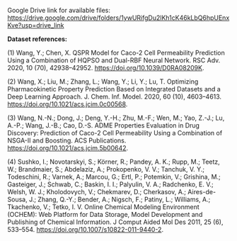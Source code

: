 Google Drive link for available files: https://drive.google.com/drive/folders/1ywURifgDu2lKh1cK46kLbQ6hpUEnxKve?usp=drive_link

**Dataset references:**

(1)	Wang, Y.; Chen, X. QSPR Model for Caco-2 Cell Permeability Prediction Using a Combination of HQPSO and Dual-RBF Neural Network. RSC Adv. 2020, 10 (70), 42938–42952. https://doi.org/10.1039/D0RA08209K.

(2)	Wang, X.; Liu, M.; Zhang, L.; Wang, Y.; Li, Y.; Lu, T. Optimizing Pharmacokinetic Property Prediction Based on Integrated Datasets and a Deep Learning Approach. J. Chem. Inf. Model. 2020, 60 (10), 4603–4613. https://doi.org/10.1021/acs.jcim.0c00568.

(3)	Wang, N.-N.; Dong, J.; Deng, Y.-H.; Zhu, M.-F.; Wen, M.; Yao, Z.-J.; Lu, A.-P.; Wang, J.-B.; Cao, D.-S. ADME Properties Evaluation in Drug Discovery: Prediction of Caco-2 Cell Permeability Using a Combination of NSGA-II and Boosting. ACS Publications. https://doi.org/10.1021/acs.jcim.5b00642.

(4)	Sushko, I.; Novotarskyi, S.; Körner, R.; Pandey, A. K.; Rupp, M.; Teetz, W.; Brandmaier, S.; Abdelaziz, A.; Prokopenko, V. V.; Tanchuk, V. Y.; Todeschini, R.; Varnek, A.; Marcou, G.; Ertl, P.; Potemkin, V.; Grishina, M.; Gasteiger, J.; Schwab, C.; Baskin, I. I.; Palyulin, V. A.; Radchenko, E. V.; Welsh, W. J.; Kholodovych, V.; Chekmarev, D.; Cherkasov, A.; Aires-de-Sousa, J.; Zhang, Q.-Y.; Bender, A.; Nigsch, F.; Patiny, L.; Williams, A.; Tkachenko, V.; Tetko, I. V. Online Chemical Modeling Environment (OCHEM): Web Platform for Data Storage, Model Development and Publishing of Chemical Information. J Comput Aided Mol Des 2011, 25 (6), 533–554. https://doi.org/10.1007/s10822-011-9440-2.
